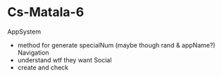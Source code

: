 # Cs-Matala-6
AppSystem
 - method for generate specialNum (maybe though rand & appName?)
Navigation
 - understand wtf they want
 Social
 - create and check  